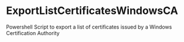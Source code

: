 # ExportListCertificatesWindowsCA
Powershell Script to export a list of certificates issued by a Windows Certification Authority
